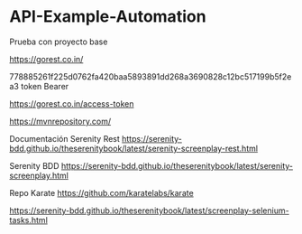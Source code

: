 # API-Example-Automation
Prueba con proyecto base


https://gorest.co.in/

778885261f225d0762fa420baa5893891dd268a3690828c12bc517199b5f2ea3
token Bearer

https://gorest.co.in/access-token

https://mvnrepository.com/


Documentación Serenity Rest
https://serenity-bdd.github.io/theserenitybook/latest/serenity-screenplay-rest.html

Serenity BDD
https://serenity-bdd.github.io/theserenitybook/latest/serenity-screenplay.html

Repo Karate
https://github.com/karatelabs/karate

https://serenity-bdd.github.io/theserenitybook/latest/screenplay-selenium-tasks.html
